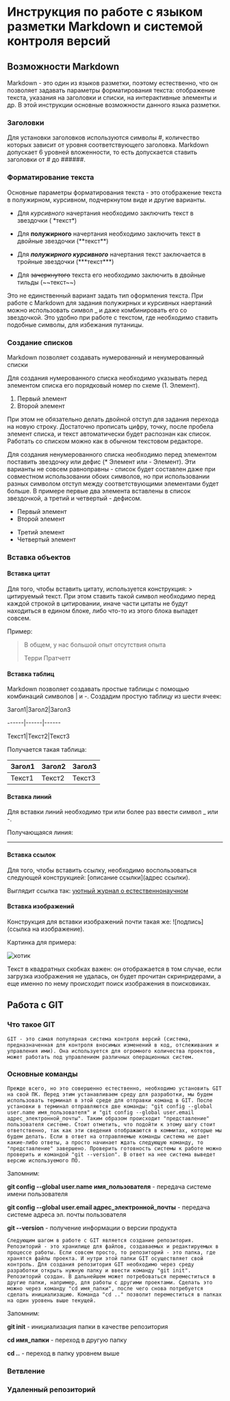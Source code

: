 # Инструкция по работе с языком разметки Markdown и системой контроля версий

## Возможности Markdown

Markdown  - это один из языков разметки, поэтому естественно, что он позволяет задавать параметры форматирования текста: отображение текста, указания на заголовки и списки, на интерактивные элементы и др. В этой инструкции основные возможности данного языка разметки.

### Заголовки

Для установки заголовков используются символы #, количество которых зависит от уровня соответствующего заголовка. Markdown допускает 6 уровней вложенности, то есть допускается ставить заголовки от # до ######.

### Форматирование текста

Основные параметры форматирования текста - это отображение текста в полужирном, курсивном, подчеркнутом виде и другие варианты.

* Для *курсивного* начертания необходимо заключить текст в звездочки ( \*текст\*)

* Для **полужирного** начертания необходимо заключить текст в двойные звездочки (\*\*текст\*\*)

* Для ***полужирного курсивного*** начертания текст заключается в тройные звездочки (\*\*\*текст\*\*\*)

* Для ~~зачеркнутого~~ текста его необходимо заключить в двойные тильды (\~\~текст\~\~)

Это не единственный вариант задать тип оформления текста. При работе с Markdown  для задания полужирных и курсивных наертаний можно использовать символ _ и даже комбинировать его со звездочкой. Это удобно при работе с текстом, где необходимо ставить подобные символы, для избежания путаницы.


### Создание списков

Markdown позволяет создавать нумерованный и ненумерованный списки

Для создания нумерованного списка необходимо указывать перед элементом списка его порядковый номер по схеме (1. Элемент). 

1. Первый элемент
2. Второй элемент

При этом не обязательно делать двойной отступ для задания перехода на новую строку. Достаточно прописать цифру, точку, после пробела элемент списка, и текст автоматически будет распознан как список. Работать со списком можно как в обычном текстовом редакторе.

Для создания ненумерованного списка необходимо перед элементом поставить звездочку или дефис (* Элемент или - Элемент). Эти варианты не совсем равноправны - список будет составлен даже при совместном использовании обоих символов, но при использовании разных символом отступ между соответствующими элементами будет больше. В примере первые два элемента вставлены в список звездочкой, а третий и четвертый - дефисом.

* Первый элемент
* Второй элемент
- Третий элемент
- Четвертый элемент

### Вставка объектов

 #### Вставка цитат

Для того, чтобы вставить цитату, используется конструкция: \> цитируемый текст. При этом ставить такой символ необходимо перед каждой строкой в цитировании, иначе части цитаты не будут находиться в едином блоке, либо что-то из этого блока выпадет совсем.

Пример: 
> В общем, у нас большой опыт отсутствия опыта
>
> Терри Пратчетт

#### Вставка таблиц

Markdown позволяет создавать простые таблицы с помощью комбинаций символов | и -. Создадим простую таблицу из шести ячеек:

Загол1|Загол2|Загол3

------|------|------

Текст1|Текст2|Текст3

Получается такая таблица:

Загол1|Загол2|Загол3
------|------|------
Текст1|Текст2|Текст3


#### Вставка линий

Для вставки линий необходимо три или более раз ввести символ _ или -.

Получающаяся линия:
___


#### Вставка ссылок

Для того, чтобы вставить ссылку, необходимо воспользоваться следующей конструкцией: [описание ссылки](адрес ссылки).

Выглядит ссылка так:
[уютный журнал о естественнонаучном](https://batrachospermum.ru)

#### Вставка изображений

Конструкция для вставки изображений почти такая же: ![подпись](ссылка на изображение).

Картинка для примера:

![котик](https://storage.theoryandpractice.ru/tnp/uploads/image_unit/000/156/586/image/base_87716f252d.jpg)

Текст в квадратных скобках важен: он отображается в том случае, если загрузка изображения не удалась, он будет прочитан скринридерами, а еще именно по нему происходит поиск изображения в поисковиках.




## Работа с GIT

### Что такое GIT

    GIT - это самая популярная система контроля версий (система, предназначенная для контроля вносимых изменений в код, отслеживания и управления ими). Она используется для огромного количества проектов, может работать под управлением различных операционных систем. 

### Основные команды

    Прежде всего, но это совершенно естественно, необходимо установить GIT на свой ПК. Перед этим устанавливаем среду для разработки, мы будем использовать терминал в этой среде для отправки команд в GIT. После установки в терминал отправляются две команды: "git config --global user.name имя_пользователя" и "git config --global user.email адрес_электронной_почты". Таким образом происходит "представление" пользователя системе. Стоит отметить, что подойти к этому шагу стоит ответственно, так как эти сведения отображаются в коммитах, которые мы будем делать. Если в ответ на отправляемые команды система не дает какие-либо ответы, а просто начинает ждать следующую команду, то "представление" завершено. Проверить готовность системы к работе можно проверить и командой "git --version". В ответ на нее система выведет версию используемого ПО.

Запомним:

**git config --global user.name имя_пользователя** - передача системе имени пользователя

**git config --global user.email адрес_электронной_почты** - передача системе адреса эл. почты пользователя

**git --version** - получение информации о версии продукта

    Следующим шагом в работе с GIT является создание репозитория. Репозиторий - это хранилище для файлов, создаваемых и редактируемых в процессе работы. Если совсем просто, то репозиторий - это папка, где хранятся файлы проекта. И нутри этой папки GIT осуществляет свой контроль. Для создания репозитория GIT необходимо через среду разработки открыть нужную папку и ввести команду "git init". Репозиторий создан. В дальнейшем может потребоваться переместиться в другие папки, например, для работы с другими проектами. Сделать это можно через команду "cd имя_папки", после чего снова потребуется сделать инициализацию. Команда "cd .." позволит переместиться в папках на один уровень выше текущей.

Запомним:

**git init** - инициализация папки в качестве репозитория

**cd имя_папки** - переход в другую папку

**cd ..** - переход в папку уровнем выше



### Ветвление

### Удаленный репозиторий